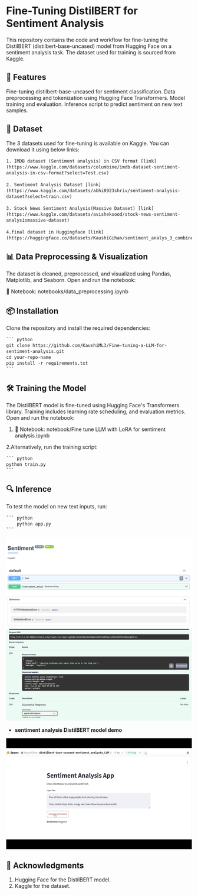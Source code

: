 # Fine-Tuning DistilBERT for Sentiment Analysis

This repository contains the code and workflow for fine-tuning the DistilBERT (distilbert-base-uncased) model from Hugging Face on a sentiment analysis task. The dataset used for training is sourced from Kaggle.

## 🚀 Features
Fine-tuning distilbert-base-uncased for sentiment classification.
Data preprocessing and tokenization using Hugging Face Transformers.
Model training and evaluation.
Inference script to predict sentiment on new text samples.

## 📂 Dataset
The 3 datasets used for fine-tuning is available on Kaggle. You can download it using below links:

    1. IMDB dataset (Sentiment analysis) in CSV format [link](https://www.kaggle.com/datasets/columbine/imdb-dataset-sentiment-analysis-in-csv-format?select=Test.csv)
    
    2. Sentiment Analysis Dataset [link](https://www.kaggle.com/datasets/abhi8923shriv/sentiment-analysis-dataset?select=train.csv)
    
    3. Stock News Sentiment Analysis(Massive Dataset) [link](https://www.kaggle.com/datasets/avisheksood/stock-news-sentiment-analysismassive-dataset)
    
    4.final dataset in Huggingface [link](https://huggingface.co/datasets/KaushiGihan/sentiment_analys_3_combine_ds)


## 📊 Data Preprocessing & Visualization
The dataset is cleaned, preprocessed, and visualized using Pandas, Matplotlib, and Seaborn. Open and run the notebook:
 

📜 Notebook: notebooks/data_preprocessing.ipynb

## 📦 Installation
Clone the repository and install the required dependencies:

    ``` python 
    git clone https://github.com/KaushiML3/Fine-tuning-a-LLM-for-sentiment-analysis.git
    cd your-repo-name
    pip install -r requirements.txt
    ```
## 🛠 Training the Model
The DistilBERT model is fine-tuned using Hugging Face's Transformers library. Training includes learning rate scheduling, and evaluation metrics. Open and run the notebook:

1. 📜 Notebook: notebook/Fine tune LLM with LoRA for sentiment analysis.ipynb

2.Alternatively, run the training script:

    ``` python 
    python train.py
    ```
## 🔍 Inference
To test the model on new text inputs, run:

    ``` python 
        python app.py 
    ```
![image](https://github.com/KaushiML3/Fine-tuning-a-LLM-for-sentiment-analysis/blob/main/img/Screenshot%20(104).png)
![image](https://github.com/KaushiML3/Fine-tuning-a-LLM-for-sentiment-analysis/blob/main/img/Screenshot%20(105).png)

- **sentiment analysis DistilBERT model demo**
<img src="img/sentiment.gif" height="300">

## 📄 Acknowledgments

1. Hugging Face for the DistilBERT model.
2. Kaggle for the dataset.
